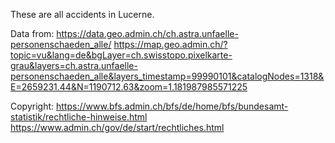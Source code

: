 These are all accidents in Lucerne. 

Data from: 
https://data.geo.admin.ch/ch.astra.unfaelle-personenschaeden_alle/
https://map.geo.admin.ch/?topic=vu&lang=de&bgLayer=ch.swisstopo.pixelkarte-grau&layers=ch.astra.unfaelle-personenschaeden_alle&layers_timestamp=99990101&catalogNodes=1318&E=2659231.44&N=1190712.63&zoom=1.181987985571225

Copyright: 
https://www.bfs.admin.ch/bfs/de/home/bfs/bundesamt-statistik/rechtliche-hinweise.html
https://www.admin.ch/gov/de/start/rechtliches.html
